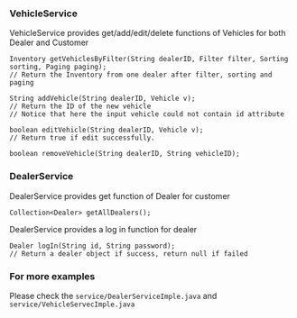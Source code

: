 ### VehicleService

VehicleService provides get/add/edit/delete functions of Vehicles for both Dealer and Customer

```
Inventory getVehiclesByFilter(String dealerID, Filter filter, Sorting sorting, Paging paging);
// Return the Inventory from one dealer after filter, sorting and paging
```

```
String addVehicle(String dealerID, Vehicle v);
// Return the ID of the new vehicle
// Notice that here the input vehicle could not contain id attribute
```

```
boolean editVehicle(String dealerID, Vehicle v);
// Return true if edit successfully.
```

```
boolean removeVehicle(String dealerID, String vehicleID);
```

### DealerService

DealerService provides get function of Dealer for customer

```
Collection<Dealer> getAllDealers();
```
DealerService provides a log in function for dealer

```
Dealer logIn(String id, String password);
// Return a dealer object if success, return null if failed
```


### For more examples

Please check the `service/DealerServiceImple.java` and `service/VehicleServecImple.java`